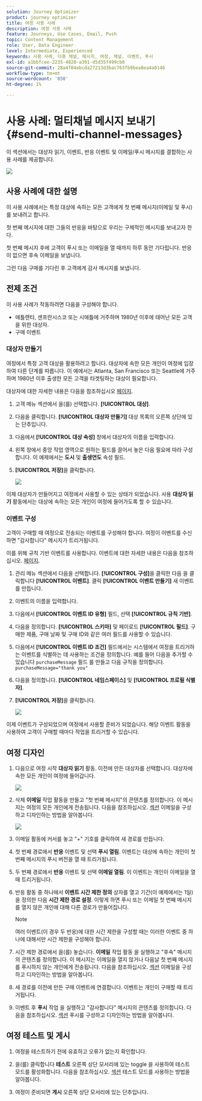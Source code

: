 ```yaml
---
solution: Journey Optimizer
product: journey optimizer
title: 여정 사용 사례
description: 여정 사용 사례
feature: Journeys, Use Cases, Email, Push
topic: Content Management
role: User, Data Engineer
level: Intermediate, Experienced
keywords: 사용 사례, 다중 채널, 메시지, 여정, 채널, 이벤트, 푸시
exl-id: a1bbfcee-2235-4820-a391-d5d35f499cb0
source-git-commit: 28a4f04ebcda27213d3bac763fb9bea8ea4a0146
workflow-type: tm+mt
source-wordcount: '850'
ht-degree: 1%

---
```


# 사용 사례: 멀티채널 메시지 보내기{#send-multi-channel-messages}

이 섹션에서는 대상자 읽기, 이벤트, 반응 이벤트 및 이메일/푸시 메시지를 결합하는 사용 사례를 제공합니다.

![](assets/jo-uc1.png)

## 사용 사례에 대한 설명

이 사용 사례에서는 특정 대상에 속하는 모든 고객에게 첫 번째 메시지(이메일 및 푸시)를 보내려고 합니다.

첫 번째 메시지에 대한 그들의 반응을 바탕으로 우리는 구체적인 메시지를 보내고자 한다.

첫 번째 메시지 후에 고객이 푸시 또는 이메일을 열 때까지 하루 동안 기다립니다. 반응이 없으면 후속 이메일을 보냅니다.

그런 다음 구매를 기다린 후 고객에게 감사 메시지를 보냅니다.

## 전제 조건

이 사용 사례가 작동하려면 다음을 구성해야 합니다.

* 애틀랜타, 샌프란시스코 또는 시애틀에 거주하며 1980년 이후에 태어난 모든 고객을 위한 대상자.
* 구매 이벤트

### 대상자 만들기

여정에서 특정 고객 대상을 활용하려고 합니다. 대상자에 속한 모든 개인이 여정에 입장하여 다른 단계를 따릅니다. 이 예에서는 Atlanta, San Francisco 또는 Seattle에 거주하며 1980년 이후 출생한 모든 고객을 타겟팅하는 대상이 필요합니다.

대상자에 대한 자세한 내용은 다음을 참조하십시오 [페이지](../audience/about-audiences.md).

1. 고객 메뉴 섹션에서 을(를) 선택합니다. **[!UICONTROL 대상]**.

1. 다음을 클릭합니다. **[!UICONTROL 대상자 만들기]** 대상 목록의 오른쪽 상단에 있는 단추입니다.

1. 다음에서 **[!UICONTROL 대상 속성]** 창에서 대상자의 이름을 입력합니다.

1. 왼쪽 창에서 중앙 작업 영역으로 원하는 필드를 끌어서 놓은 다음 필요에 따라 구성합니다. 이 예제에서는 **도시** 및 **출생연도** 속성 필드.

1. **[!UICONTROL 저장]**&#x200B;을 클릭합니다.

   ![](assets/add-attributes.png)

이제 대상자가 만들어지고 여정에서 사용할 수 있는 상태가 되었습니다. 사용 **대상자 읽기** 활동에서는 대상에 속하는 모든 개인이 여정에 들어가도록 할 수 있습니다.

### 이벤트 구성

고객이 구매할 때 여정으로 전송되는 이벤트를 구성해야 합니다. 여정이 이벤트를 수신하면 &quot;감사합니다&quot; 메시지가 트리거됩니다.

이를 위해 규칙 기반 이벤트를 사용합니다. 이벤트에 대한 자세한 내용은 다음을 참조하십시오. [페이지](../event/about-events.md).

1. 관리 메뉴 섹션에서 다음을 선택합니다. **[!UICONTROL 구성]**&#x200B;을 클릭한 다음 을 클릭합니다 **[!UICONTROL 이벤트]**. 클릭 **[!UICONTROL 이벤트 만들기]** 새 이벤트를 만듭니다.

1. 이벤트의 이름을 입력합니다.

1. 다음에서 **[!UICONTROL 이벤트 ID 유형]** 필드, 선택 **[!UICONTROL 규칙 기반]**.

1. 다음을 정의합니다. **[!UICONTROL 스키마]** 및 페이로드 **[!UICONTROL 필드]**. 구매한 제품, 구매 날짜 및 구매 ID와 같은 여러 필드를 사용할 수 있습니다.

1. 다음에서 **[!UICONTROL 이벤트 ID 조건]** 필드에서는 시스템에서 여정을 트리거하는 이벤트를 식별하는 데 사용하는 조건을 정의합니다. 예를 들어 다음을 추가할 수 있습니다 `purchaseMessage` 필드 를 만들고 다음 규칙을 정의합니다. `purchaseMessage="thank you"`

1. 다음을 정의합니다. **[!UICONTROL 네임스페이스]** 및 **[!UICONTROL 프로필 식별자]**.

1. **[!UICONTROL 저장]**&#x200B;을 클릭합니다.

   ![](assets/jo-uc2.png)

이제 이벤트가 구성되었으며 여정에서 사용할 준비가 되었습니다. 해당 이벤트 활동을 사용하여 고객이 구매할 때마다 작업을 트리거할 수 있습니다.

## 여정 디자인

1. 다음으로 여정 시작 **대상자 읽기** 활동. 이전에 만든 대상자를 선택합니다. 대상자에 속한 모든 개인이 여정에 들어갑니다.

   ![](assets/jo-uc4.png)

1. 삭제 **이메일** 작업 활동을 만들고 &quot;첫 번째 메시지&quot;의 콘텐츠를 정의합니다. 이 메시지는 여정의 모든 개인에게 전송됩니다. 다음을 참조하십시오. [섹션](../email/create-email.md) 이메일을 구성하고 디자인하는 방법을 알아봅니다.

   ![](assets/jo-uc5.png)

1. 이메일 활동에 커서를 놓고 &quot;+&quot; 기호를 클릭하여 새 경로를 만듭니다.

1. 첫 번째 경로에서 **반응** 이벤트 및 선택 **푸시 열림**. 이벤트는 대상에 속하는 개인이 첫 번째 메시지의 푸시 버전을 열 때 트리거됩니다.

1. 두 번째 경로에서 **반응** 이벤트 및 선택 **이메일 열림**. 이 이벤트는 개인이 이메일을 열 때 트리거됩니다.

1. 반응 활동 중 하나에서 **이벤트 시간 제한 정의** 상자를 열고 기간(이 예제에서는 1일)을 정의한 다음 **시간 제한 경로 설정**. 이렇게 하면 푸시 또는 이메일 첫 번째 메시지를 열지 않은 개인에 대해 다른 경로가 만들어집니다.

   >[!NOTE]
   >
   >여러 이벤트(이 경우 두 반응)에 대한 시간 제한을 구성할 때는 이러한 이벤트 중 하나에 대해서만 시간 제한을 구성해야 합니다.

1. 시간 제한 경로에서 을(를) 놓습니다. **이메일** 작업 활동 을 실행하고 &quot;후속&quot; 메시지의 콘텐츠를 정의합니다. 이 메시지는 이메일을 열지 않거나 다음날 첫 번째 메시지를 푸시하지 않는 개인에게 전송됩니다. 다음을 참조하십시오. [섹션](../email/create-email.md) 이메일을 구성하고 디자인하는 방법을 알아봅니다.

1. 세 경로를 이전에 만든 구매 이벤트에 연결합니다. 이벤트는 개인이 구매할 때 트리거됩니다.

1. 이벤트 후 **푸시** 작업 을 실행하고 &quot;감사합니다&quot; 메시지의 콘텐츠를 정의합니다. 다음을 참조하십시오. [섹션](../push/create-push.md) 푸시를 구성하고 디자인하는 방법을 알아봅니다.

## 여정 테스트 및 게시

1. 여정을 테스트하기 전에 유효하고 오류가 없는지 확인합니다.

1. 을(를) 클릭합니다 **테스트** 오른쪽 상단 모서리에 있는 toggle 을 사용하여 테스트 모드를 활성화합니다. 다음을 참조하십시오. [섹션](testing-the-journey.md) 테스트 모드를 사용하는 방법을 알아봅니다.

1. 여정이 준비되면 **게시** 오른쪽 상단 모서리에 있는 단추입니다.
